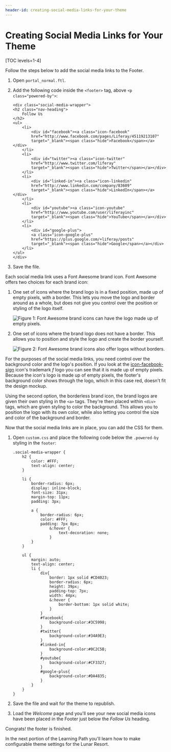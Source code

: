 ```yaml
---
header-id: creating-social-media-links-for-your-theme
---
```


# Creating Social Media Links for Your Theme

[TOC levels=1-4]

Follow the steps below to add the social media links to the Footer.

1.  Open `portal_normal.ftl`.

2.  Add the following code inside the `<footer>` tag, above `<p
    class="powered-by">`:
  
        <div class="social-media-wrapper">
        <h2 class="nav-heading">
            Follow Us
        </h2>
        <ul>
            <li>
                <div id="facebook"><a class="icon-facebook"
                href="http://www.facebook.com/pages/Liferay/45119213107" 
                target="_blank"><span class="hide">Facebook</span></a></div>
            </li>
            <li>
                <div id="twitter"><a class="icon-twitter" 
                href="http://www.twitter.com/liferay" 
                target="_blank"><span class="hide">Twitter</span></a></div>
            </li>
            <li>
                <div id="linked-in"><a class="icon-linkedin"
                href="http://www.linkedin.com/company/83609" 
                target="_blank"><span class="hide">LinkedIn</span></a></div>
            </li>
            <li>
                <div id="youtube"><a class="icon-youtube"
                href="http://www.youtube.com/user/liferayinc" 
                target="_blank"><span class="hide">YouTube</span></a></div>
            </li>
            <li>
                <div id="google-plus">
                <a class="icon-google-plus"
                href="https://plus.google.com/+liferay/posts" 
                target="_blank"><span class="hide">Google</span></a></div>
            </li>
        </ul>
        </div>

3.  Save the file. 

Each social media link uses a Font Awesome brand icon. Font Awesome offers two 
choices for each brand icon: 

1.  One set of icons where the brand logo is in a fixed position, made up of 
    empty pixels, with a border. This lets you move the logo and border around as 
    a whole, but does not give you control over the position or styling of the 
    logo itself.

    ![Figure 1: Font Awesome brand icons can have the logo made up of empty pixels.](../../../images/font-awesome-icon-01.png)
 
2.  One set of icons where the brand logo does not have a border. This allows you 
    to position and style the logo and create the border yourself.

    ![Figure 2: Font Awesome brand icons also offer logos without borders.](../../../images/font-awesome-icon-02.png)

For the purposes of the social media links, you need control over the background 
color and the logo's position. If you look at the
[icon-facebook-sign](http://fortawesome.github.io/Font-Awesome/3.2.1/icon/facebook-sign/)
icon's trademark *f* logo you can see that it is made up of empty pixels. 
Because the icon's logo is made up of empty pixels, the footer's background 
color shows through the logo, which in this case red, doesn't fit the design 
mockup.  

Using the second option, the borderless brand icon, the brand logos are given 
their own styling in the `<a>` tags. They're then placed within `<div>` tags, 
which are given styling to color the background. This allows you to position the 
logo with its own color, while also letting you control the size and color of 
the background and border.

Now that the social media links are in place, you can add the CSS for them.

1.  Open `custom.css` and place the following code below the `.powered-by` 
    styling in the `footer`:

        .social-media-wrapper {
            h2 {
                color: #FFF;
                text-align: center;
            }
            
            li {
                border-radius: 6px;
                display: inline-block;
                font-size: 31px;                        
                margin-top: 11px;
                padding: 3px;
                
                a {
                    border-radius: 6px;
                    color: #FFF;
                    padding: 7px 8px;
                        &:hover {
                            text-decoration: none;
                        }
                }
            }

            ul {
                margin: auto;
                text-align: center;
                li { 
                    div{                                    
                        border: 1px solid #CD4023;
                        border-radius: 6px;
                        height: 39px;
                        padding-top: 7px;
                        width: 44px;
                        &:hover {
                            border-bottom: 1px solid white;
                        }
                    }
                    #facebook{
                        background-color:#3C5998;
                    }
                    #twitter{
                        background-color:#34A9E3;
                    }
                    #linked-in{
                        background-color:#0C2C5B;
                    }
                    #youtube{
                        background-color:#CF3327;
                    }
                    #google-plus{
                        background-color:#DA4835;
                    }                    
                }
            }
        }
            
2.  Save the file and wait for the theme to republish.

3.  Load the *Welcome* page and you'll see your new social media 
    icons have been placed in the Footer just below the *Follow Us* heading.

Congrats! the footer is finished.

In the next portion of the Learning Path you'll learn how to make configurable
theme settings for the Lunar Resort.
